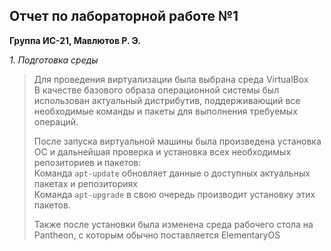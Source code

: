 ## Отчет по лабораторной работе №1
**Группа ИС-21, Мавлютов Р. Э.**

 *1. Подготовка среды*
 
> Для проведения виртуализации была выбрана среда VirtualBox  
> В качестве базового образа операционной системы был использован актуальный дистрибутив, поддерживающий все необходимые команды и пакеты для выполнения требуемых операций.
> 
> После запуска виртуальной машины была произведена установка ОС и дальнейшая проверка и установка всех необходимых репозиториев и пакетов:  
> Команда `apt-update` обновляет данные о доступных актуальных пакетах и репозиториях  
> Команда `apt-upgrade` в свою очередь производит установку этих пакетов.
> 
> Также после установки была изменена среда рабочего стола на Pantheon, с которым обычно поставляется ElementaryOS
